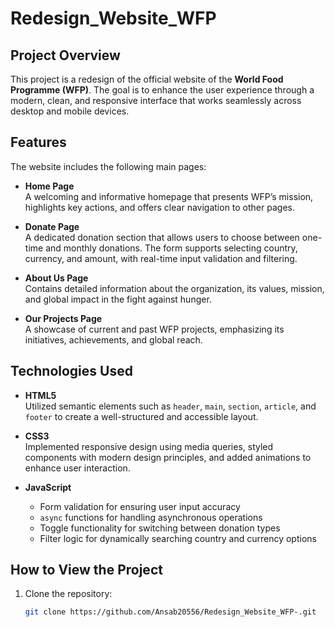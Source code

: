 # Redesign_Website_WFP

## Project Overview

This project is a redesign of the official website of the **World Food Programme (WFP)**. The goal is to enhance the user experience through a modern, clean, and responsive interface that works seamlessly across desktop and mobile devices.

## Features

The website includes the following main pages:

- **Home Page**  
  A welcoming and informative homepage that presents WFP’s mission, highlights key actions, and offers clear navigation to other pages.

- **Donate Page**  
  A dedicated donation section that allows users to choose between one-time and monthly donations. The form supports selecting country, currency, and amount, with real-time input validation and filtering.

- **About Us Page**  
  Contains detailed information about the organization, its values, mission, and global impact in the fight against hunger.

- **Our Projects Page**  
  A showcase of current and past WFP projects, emphasizing its initiatives, achievements, and global reach.

## Technologies Used

- **HTML5**  
  Utilized semantic elements such as `header`, `main`, `section`, `article`, and `footer` to create a well-structured and accessible layout.

- **CSS3**  
  Implemented responsive design using media queries, styled components with modern design principles, and added animations to enhance user interaction.

- **JavaScript**
  - Form validation for ensuring user input accuracy  
  - `async` functions for handling asynchronous operations  
  - Toggle functionality for switching between donation types  
  - Filter logic for dynamically searching country and currency options  

## How to View the Project

1. Clone the repository:
   ```bash
   git clone https://github.com/Ansab20556/Redesign_Website_WFP-.git
